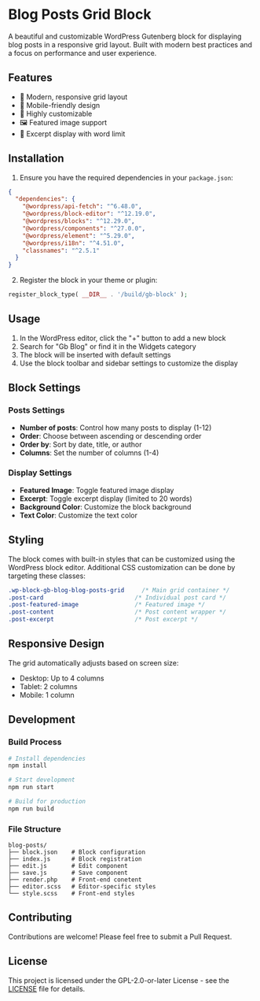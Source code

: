 #  Blog Posts Grid Block

A beautiful and customizable WordPress Gutenberg block for displaying blog posts in a responsive grid layout. Built with modern best practices and a focus on performance and user experience.


## Features

- 🎨 Modern, responsive grid layout
- 📱 Mobile-friendly design
- 🔧 Highly customizable
- 🖼️ Featured image support
- 📝 Excerpt display with word limit

## Installation

1. Ensure you have the required dependencies in your `package.json`:
```json
{
  "dependencies": {
    "@wordpress/api-fetch": "^6.48.0",
    "@wordpress/block-editor": "^12.19.0",
    "@wordpress/blocks": "^12.29.0",
    "@wordpress/components": "^27.0.0",
    "@wordpress/element": "^5.29.0",
    "@wordpress/i18n": "^4.51.0",
    "classnames": "^2.5.1"
  }
}
```

2. Register the block in your theme or plugin:
```php
register_block_type( __DIR__ . '/build/gb-block' );
```

## Usage

1. In the WordPress editor, click the "+" button to add a new block
2. Search for "Gb Blog" or find it in the Widgets category
3. The block will be inserted with default settings
4. Use the block toolbar and sidebar settings to customize the display

## Block Settings

### Posts Settings
- **Number of posts**: Control how many posts to display (1-12)
- **Order**: Choose between ascending or descending order
- **Order by**: Sort by date, title, or author
- **Columns**: Set the number of columns (1-4)

### Display Settings
- **Featured Image**: Toggle featured image display
- **Excerpt**: Toggle excerpt display (limited to 20 words)
- **Background Color**: Customize the block background
- **Text Color**: Customize the text color

## Styling

The block comes with built-in styles that can be customized using the WordPress block editor. Additional CSS customization can be done by targeting these classes:

```css
.wp-block-gb-blog-blog-posts-grid     /* Main grid container */
.post-card                          /* Individual post card */
.post-featured-image                /* Featured image */
.post-content                       /* Post content wrapper */
.post-excerpt                       /* Post excerpt */
```

## Responsive Design

The grid automatically adjusts based on screen size:
- Desktop: Up to 4 columns
- Tablet: 2 columns
- Mobile: 1 column

## Development

### Build Process
```bash
# Install dependencies
npm install

# Start development
npm run start

# Build for production
npm run build
```

### File Structure
```
blog-posts/
├── block.json    # Block configuration
├── index.js      # Block registration
├── edit.js       # Edit component
├── save.js       # Save component
├── render.php    # Front-end conetent
├── editor.scss   # Editor-specific styles
└── style.scss    # Front-end styles
```

## Contributing

Contributions are welcome! Please feel free to submit a Pull Request.

## License

This project is licensed under the GPL-2.0-or-later License - see the [LICENSE](LICENSE) file for details.
